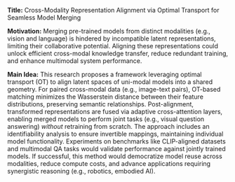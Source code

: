 **Title:** Cross-Modality Representation Alignment via Optimal Transport for Seamless Model Merging  

**Motivation:** Merging pre-trained models from distinct modalities (e.g., vision and language) is hindered by incompatible latent representations, limiting their collaborative potential. Aligning these representations could unlock efficient cross-modal knowledge transfer, reduce redundant training, and enhance multimodal system performance.  

**Main Idea:** This research proposes a framework leveraging optimal transport (OT) to align latent spaces of uni-modal models into a shared geometry. For paired cross-modal data (e.g., image-text pairs), OT-based matching minimizes the Wasserstein distance between their feature distributions, preserving semantic relationships. Post-alignment, transformed representations are fused via adaptive cross-attention layers, enabling merged models to perform joint tasks (e.g., visual question answering) *without* retraining from scratch. The approach includes an identifiability analysis to ensure invertible mappings, maintaining individual model functionality. Experiments on benchmarks like CLIP-aligned datasets and multimodal QA tasks would validate performance against jointly trained models. If successful, this method would democratize model reuse across modalities, reduce compute costs, and advance applications requiring synergistic reasoning (e.g., robotics, embodied AI).